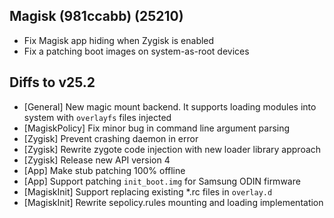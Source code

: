 ## Magisk (981ccabb) (25210)

- Fix Magisk app hiding when Zygisk is enabled
- Fix a patching boot images on system-as-root devices

## Diffs to v25.2

- [General] New magic mount backend. It supports loading modules into system with `overlayfs` files injected
- [MagiskPolicy] Fix minor bug in command line argument parsing
- [Zygisk] Prevent crashing daemon in error
- [Zygisk] Rewrite zygote code injection with new loader library approach
- [Zygisk] Release new API version 4
- [App] Make stub patching 100% offline
- [App] Support patching `init_boot.img` for Samsung ODIN firmware
- [MagiskInit] Support replacing existing \*.rc files in `overlay.d`
- [MagiskInit] Rewrite sepolicy.rules mounting and loading implementation
